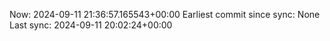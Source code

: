 Now: 2024-09-11 21:36:57.165543+00:00 Earliest commit since sync: None Last sync: 2024-09-11 20:02:24+00:00
